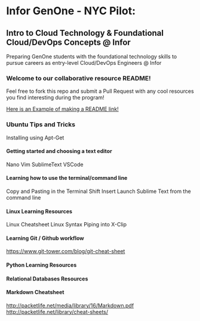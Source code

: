 # Infor GenOne - NYC Pilot: 
## Intro to Cloud Technology & Foundational Cloud/DevOps Concepts @ Infor
Preparing GenOne students with the foundational technology skills to pursue careers as entry-level Cloud/DevOps Engineers @ Infor


### Welcome to our collaborative resource README!

Feel free to fork this repo and submit a Pull Request with any cool resources you find interesting during the program! 

[Here is an Example of making a README link!](https://wwww.linkedin.com/in/cameronflowers13)

### Ubuntu Tips and Tricks

Installing using Apt-Get 


#### Getting started and choosing a text editor 

Nano
Vim
SublimeText
VSCode

#### Learning how to use the terminal/command line

Copy and Pasting in the Terminal
Shift Insert
Launch Sublime Text from the command line


#### Linux Learning Resources

Linux Cheatsheet
Linux Syntax
Piping into X-Clip




#### Learning Git / Github workflow

https://www.git-tower.com/blog/git-cheat-sheet



#### Python Learning Resources




#### Relational Databases Resources

#### Markdown Cheatsheet
http://packetlife.net/media/library/16/Markdown.pdf
http://packetlife.net/library/cheat-sheets/

